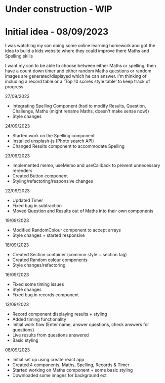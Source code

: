 # Under construction - WIP

# Initial idea - 08/09/2023

I was watching my son doing some online learning homework and got the idea to build a kids website where they could improve there Maths and Spelling skills

I want my son to be able to choose between either Maths or spelling, then have a count down timer and either random Maths questions or random images are generated/displayed which he can answer. I'm thinking of including a record table or a 'Top 10 scores style table' to keep track of progress

27/09/2023

- Integrating Spelling Component (had to modify Results, Question, Challenge, Maths (might rename Maths, doesn't make sense now))
- Style changes

24/09/2023

- Started work on the Spelling component
- Installed unsplash-js (Photo search API)
- Changed Results component to accommodate Spelling

23/09/2023

- Implemented memo, useMemo and useCallback to prevent unnecessary rerenders
- Created Button component
- Styling/refactoring/responsive changes

22/09/2023

- Updated Timer
- Fixed bug in subtraction
- Moved Question and Results out of Maths into their own components

19/09/2023

- Modified RandomColour component to accept arrays
- Style changes + started responsive

18/09/2023

- Created Section container (common style + section tag)
- Created Random colour components
- Style changes/refactoring

16/09/2023

- Fixed some timing issues
- Style changes
- Fixed bug in records component

13/09/2023

- Record component displaying results + styling
- Added timing functionality
- Initial work flow (Enter name, answer questions, check answers for questions)
- Live results from questions answered
- Basic styling

08/09/2023

- Initial set up using create react app
- Created 4 components, Maths, Spelling, Records & Timer
- Started working on Maths component + some basic styling
- Downloaded some images for background ect
